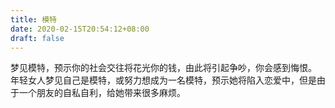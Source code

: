 ```yaml
---
title: 模特
date: 2020-02-15T20:54:12+08:00
draft: false
---
```


梦见模特，预示你的社会交往将花光你的钱，由此将引起争吵，你会感到悔恨。<br>
年轻女人梦见自己是模特，或努力想成为一名模特，预示她将陷入恋爱中，但是由于一个朋友的自私自利，给她带来很多麻烦。<br>
